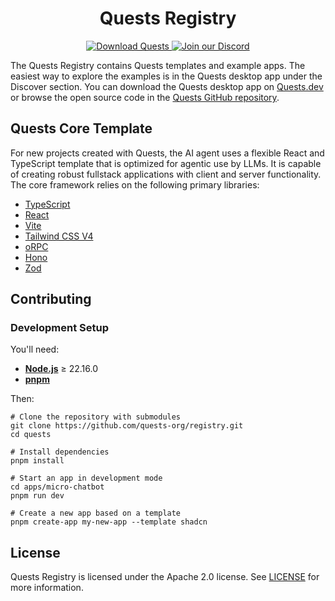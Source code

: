 <h1 align="center">Quests Registry</h1>

<p align="center">
  <a href="https://quests.dev?ref=github-readme-registry">
    <img src="https://img.shields.io/badge/Download%20Quests-0e4bbd?logo=data:image/svg+xml;base64,PHN2ZyB3aWR0aD0iMjQiIGhlaWdodD0iMjQiIHZpZXdCb3g9IjAgMCAyNCAyNCIgZmlsbD0ibm9uZSIgeG1sbnM9Imh0dHA6Ly93d3cudzMub3JnLzIwMDAvc3ZnIj4KPHBhdGggZD0iTTEyIDV2MTRtNy03LTcgNy03LTciIHN0cm9rZT0id2hpdGUiIHN0cm9rZS13aWR0aD0iMiIgc3Ryb2tlLWxpbmVjYXA9InJvdW5kIiBzdHJva2UtbGluZWpvaW49InJvdW5kIi8+Cjwvc3ZnPg==&logoColor=white" alt="Download Quests">
  </a>
  <a href="https://quests.dev/discord">
    <img src="https://img.shields.io/badge/Join%20our%20Discord-5865f2?logo=discord&logoColor=white" alt="Join our Discord">
  </a>
</p>

The Quests Registry contains Quests templates and example apps. The easiest way to explore the examples is in the Quests desktop app under the Discover section. You can download the Quests desktop app on [Quests.dev](https://quests.dev) or browse the open source code in the [Quests GitHub repository](https://github.com/quests-org/quests).

## Quests Core Template

For new projects created with Quests, the AI agent uses a flexible React and TypeScript template that is optimized for agentic use by LLMs. It is capable of creating robust fullstack applications with client and server functionality. The core framework relies on the following primary libraries:

- [TypeScript](https://www.typescriptlang.org/)
- [React](https://react.dev/)
- [Vite](https://vite.dev/)
- [Tailwind CSS V4](https://tailwindcss.com/)
- [oRPC](https://orpc.unnoq.com/)
- [Hono](https://hono.dev/)
- [Zod](https://zod.dev/)

## Contributing

### Development Setup

You'll need:

- **[Node.js](https://nodejs.org/)** ≥ 22.16.0
- **[pnpm](https://pnpm.io/)**

Then:

```shell
# Clone the repository with submodules
git clone https://github.com/quests-org/registry.git
cd quests

# Install dependencies
pnpm install

# Start an app in development mode
cd apps/micro-chatbot
pnpm run dev

# Create a new app based on a template
pnpm create-app my-new-app --template shadcn
```

## License

Quests Registry is licensed under the Apache 2.0 license. See [LICENSE](./LICENSE) for more information.
